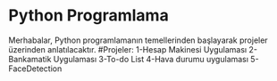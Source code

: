 # Python Programlama
Merhabalar, Python programlamanın temellerinden başlayarak projeler üzerinden anlatılacaktır.
#Projeler:
1-Hesap Makinesi Uygulaması
2-Bankamatik Uygulaması
3-To-do List
4-Hava durumu uygulaması
5-FaceDetection

 
